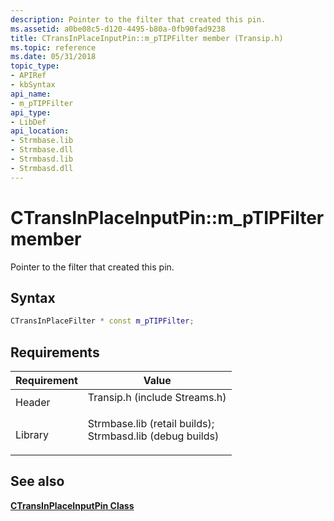 ```yaml
---
description: Pointer to the filter that created this pin.
ms.assetid: a0be08c5-d120-4495-b80a-0fb90fad9238
title: CTransInPlaceInputPin::m_pTIPFilter member (Transip.h)
ms.topic: reference
ms.date: 05/31/2018
topic_type: 
- APIRef
- kbSyntax
api_name: 
- m_pTIPFilter
api_type: 
- LibDef
api_location: 
- Strmbase.lib
- Strmbase.dll
- Strmbasd.lib
- Strmbasd.dll
---
```


# CTransInPlaceInputPin::m\_pTIPFilter member

Pointer to the filter that created this pin.

## Syntax


```C++
CTransInPlaceFilter * const m_pTIPFilter;
```



## Requirements



| Requirement | Value |
|--------------------|--------------------------------------------------------------------------------------------------------------------------------------------------------------------------------------------|
| Header<br/>  | <dl> <dt>Transip.h (include Streams.h)</dt> </dl>                                                                                   |
| Library<br/> | <dl> <dt>Strmbase.lib (retail builds); </dt> <dt>Strmbasd.lib (debug builds)</dt> </dl> |



## See also

<dl> <dt>

[**CTransInPlaceInputPin Class**](ctransinplaceinputpin.md)
</dt> </dl>

 

 





